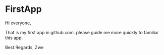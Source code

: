 # FirstApp
Hi everyone,

That is my first app in github.com. 
please guide me more quickly to familiar this app.

Best Regards,
Zwe
